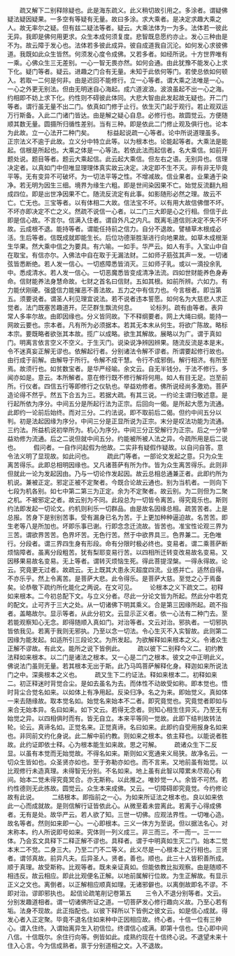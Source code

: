 <!-- { "loadSidebar": true } -->
　　疏又解下二别释除疑也。此是海东疏义。此义稍切故引用之。多涂者。谓疑佛疑法疑因疑果。一多空有等疑有无量。故曰多涂。求大乘者。是决定求趣大乘之人。故无率尔之疑。但有兹二疑法等者。疑云。大乘法体为一为多。法体若一彼此无异。我即是佛何用更求。众生本成何须复度。悲智既息愿约亦止。发心三种由是不为。故云障于发心也。法体若多彼此成异。彼自成道我自沉沦。如何发心求彼佛道。我既如此众生皆然。何须发心度令成佛。又若多者。如经所说。十方世界唯有一乘。心佛众生三无差别。一心一智无畏亦然。如何会通。由此犹豫不能发心上求下化。疑门等者。疑云。进趣之门合有无量。未知于此依何等门。若使总依如何顿入。若取一二何是何非。由是迟回不能修行。立一心等者。谓大乘之法唯是一心。一心之外更无别法。但由无明迷自心海起。成六道波浪。波浪虽起不出一心之海。约相即不妨上求下化。约性则不碍彼此体同。大悲大智由此发起故无疑也。开二门等者。谓行虽无量不出二门。依真如门修于止行。依生灭门起于观行。若止观双运万行斯备。入此二门诸门皆达。由是解之疑心自息。必修行也。故圆觉云。方便随顺其数无量。圆摄所归循性差别。当有三种。即是依此二门修止观及俱行也。论本为此故。立一心法开二种门矣。
　　标益起说疏一心等者。论中所说道理虽多。正宗法义不逾于此故。立义分中特立此等。以为根本也。论能起等者。大乘法是能起。信根是所起也。大乘之体是一心等法。若依此法而起信者。名大乘信。如前开题处说。题目等者。题云大乘起信。此云起大乘信。但左右之语。无别异也。信理决定者。以真如门中但唯显理理体真实故云决定。决定即不生不灭。非有非无毕竟平等。无有变异不可破坏。为一切法平等之性。不增减故。信业果者。业果通于染净。若无明为因生三细。境界为缘生六粗。即是世间染因果不亡。始觉反流翻九相成四位。即是出世净因果不亡。随流反流定有此事。如影随形必然之理。故云不亡。亡无也。三宝等者。以有体相二大故。信法宝不坏。以有用大故信佛僧不坏。不坏亦即决定不亡之义。然疏不说信一心者。以二门三大即是心之行相。但信于此即是信心故。不言尔。信满入住者。谓自外凡之内凡。既离毛道信则决定不失不坏故。云成根不退。能持等者。谓能任持前之信力。自分不退故。譬植草木根成必活。生后等者。信既成就即能生长。后位功德渐胜渐进行向地果故。如草木成根渐生华果。然大乘中信之为要具。有六喻。一如手。华严云。如人有手。入宝山中自在取宝。有信亦尔。入佛法中自在取于无漏法财。二如师子筋弦其声一发。一切诸弦皆悉断绝。若人发一信心。一切惑障悉皆消灭。三如师子乳。或以一滴投余乳中。悉成清水。若人发一信心。一切恶魔悉皆变成清净法流。四如世财能养色身寿命。信财能养法身慧命故。七财之首名曰信财。五如其根。如前所辨。六如力。有力能伏刚硬。强盛信力能摧恶不善法故。五力之中有信力也。今言根者。即当第五。须要说者。谓圣人利见理宜说法。若不说者违本誓愿。如何名为大慈悲人求正觉者。法门既塞苦趣道开。茫茫群生飘流何息。
　　论标列。疏有由等者。表异常人多率尔故。由即因缘也。分义皆同故。下不释纲要者。网上大绳曰纲。能持一网故云要也。宗本者。凡有所为必须据本。若其无本末从何生。将欲广陈故。略标本宗。要既略者欲张其本故。揽广以成略。欲生其解故。展略以为广。谓于真如门。明离言依言空义不空义。于生灭门。说染说净辨因辨果。随流反流是本是末。令不迷真妄正解无谬也。依解起行者。分别诸法令解不谬者。所谓要起修行故也。由行成于前解。由解导于所行。令解不成干慧。令行不成邪倒。解行相济。有所至焉。故须行也。如贫数宝者。是华严经喻。余文云。自无半钱分。于法不修行。多闻亦如是。意云。本所解者。意在修行既不修行解将何用。如人有目无足。岂至前所。行仪者。四信五行等即修行之仪轨也。举益劝修者。佛所说经尚多激劝。菩萨造论得不然乎。然五下合五为三。若据大疏。有其三说。一约论主谓归敬述意。是行起所依为序分。中间五分是所起行法为正宗。后回向一偈。是所起大愿为流通。此即约一论前后始终。而对三分。二约法说。即不取前后二偈。但约中间五分以判。初是法起因缘为序分。中间三分是正显所说为正宗。末分是叹法功能为流通。三约法。所益机说初举所为。机心为序分。中间三分正受解行为正宗。后之一分举益劝修为流通。后之二说但就中间五分。约能被所被人法之异。今疏所用是后二说也。
　　假问者。一自作问起假为他故。二实非有疑假作疑故。以自问自答。意令法义明了显现故。如此问也。
　　疏此门等者。一部论文发起之意。只为众生离苦得乐。此即总相明因缘也。又凡诸菩萨有所为作。皆为众生离苦得乐。此则非但就此一论为发起因由。乃与一切论作发起因。故云总相总通兼正者。此即约所为机说。兼被正定。邪定正被不定聚者。今既合论故云通也。别为当机者。一则向下七段为机各别。如七中第二第三为正定。余为不定聚者。故云别。为二则但为二聚之机。不被邪定之者。故云别为不同。此段总为一切皆令离苦。得究竟乐也。斯则约法即发起一切论文。约机则利乐一切群品。由是故名因缘总相。疏苦苦者。上是总报。苦身下是别别苦事。受有漏身已名为苦。于上更加种种逼迫故。名苦苦。即生老等八是所加也。坏即乐事已谢。行即念念迁流故。皆苦也。准宝性论观三界为三苦。谓欲界苦苦。色界坏苦。无色行苦。然于中欲界具三。色界兼二。无色唯行。分段者。谓三界四生身有形段。命有分限时极必终也。变易者。谓二乘菩萨断烦恼障者。虽离分段粗苦。犹有梨耶变易行苦。以四相所迁转变改易故名变易。又因移果易故名变易。无上等者。谓转灭烦恼生死。得此菩提涅槃。一得永得故。论云。究竟更无过者。故疏云。无上既其大患永灭超度四流。业惑并亡。适然自得。不亦乐乎。然上令离苦。是菩萨大悲。此令得乐。是菩萨大慈。至觉之心于焉备矣。论恭敬下疏约所化能化之两说。在文可见。
　　论根本之义下疏文二。初释如来根本。二今初总配下文。与立义分者。尽此一分论文皆为所起。然此分中若克的配文。止可齐于三大之处。从一切诸佛下明其乘义。合是第三因缘所起。疏不指者。盖略故尔。显示等者。从此分初文。云显示正义者。依一心法有二种门去。至若能观察知心无念。即得随顺入真如门。对治等者。文云对治。邪执者。一切邪执皆依我见。若离于我则无邪执。乃至以念一切法。令心生灭不入实智故。此则第二因缘为能发起。如适所引三段论文。为所发起。为欲解释如来根本之义。令诸众生正解不谬故。有此文。能所之说下皆例此。
　　疏以彼下二别释今义二。初约教法释如来根本。以二门是诸法之根本。又一心是二门之根本。彼文之中正明此义。佛说法门虽则无量。若其根本无出于斯。此乃马鸣菩萨解释化身。释迦如来所说法门之中。深奥根本之义也。
　　疏又生下二约证法。释如来根本二。初释如来二。初正释迷时背觉合尘。是如去虽名为去。而体性不动故受如称。即本觉也。悟时背尘合觉名如来。以如体上有净用起。反染归净。名之为来。即始觉义。真如体一来去随缘故。取本觉名如。始觉名来始本不二者。即究竟觉也。究竟觉者即如与来合无始本异。名曰如来。如下文云。若得无念者。则知心相生住异灭。乃至无有始觉之异。以四相俱时而有。皆无自立。本来平等同一觉故。此即下结判故转法轮。论云。真谛名如。正觉名来。正觉真谛。名曰如来。此即约自受用报身名如来也。非同前文约化身说。此二解中前约教。则如来之根本。依主释也。以能说者胜故。此约证即依士释。心为根本能生如来故。思之可解。
　　疏诸众生下二反显。以虽有本觉而无始觉故。不得名如来。斯则如义宽通来义局狭。故净名云。一切众生皆如也。众圣贤亦如也。至于弥勒亦如也。而不言来。又地前虽有始觉。以比观修行未造真理。未得智无分别。不名如来。地上虽有此智以障累未尽观心有间。始本二觉未得究竟冥合。亦无斯称。以此推之。唯妙觉一人。余皆不可然。若约性德则无此拣故。圆觉云。众生本来成佛。又云。一切障碍即究竟觉。今约修论故有此说。
　　二结根本。即指前之一心。为如来所证法之根本也。良以如来依此一心而成就故。是则信解行证皆依此心。从微至着未尝离此。若离于心得成佛者。无有是处。故华严云。若人欲了知。三世一切佛。应观法界性。一切唯心造。故名等者。然则如来即一心。一心即根本。三义一体方为至说。但以据法名心。对末称本。约人所说即号如来。究体则一列义成三。非三而三。不一而一。三一一体。乃会玄文具释下二释正解不谬也。具释者。谓于中明真如生灭二门。始本二觉本末二不觉。二身三大。乃至二门不二等义。此义尽是一心根本上之行相也。三贤者。谓邻真故。前异凡夫。后异圣人。贤者。善也。顺也。此三十人皆积善所成。顺于真理。故受斯称。比观等者。既未亲证真如。但能依教比拟观察。由是随顺不相违反。故云相应。即此比观便名正解。以地前属解行位故。为生正解故。有显示正义之文也。离倒者。以正解相应顺真如理。无诸邪僻也。以离倒故即名不谬。不即对治。谬即邪执也。
起信论疏笔削记卷第五
　　三令入不退分别等者。文云。分别发趣道相者。谓一切诸佛所证之道。一切菩萨发心修行趣向义故。乃至心若有垢。法身不现故。此正指配也。以彼下释所以下皆例之彼文云。如是信心成就。得发心者入正定聚。毕竟不退名住如来种中正因相应故。终心者。十信一位有三种心。谓入住终。入谓始离异生入初信位。终谓信心成满。即第十信也。住心即中间八信。十信既尔。余住行向等。例皆如此。成熟约现在十信终心说。不退望未来十住入心言。今为信成熟者。禀于分别道相之文。入不退故。
